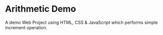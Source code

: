 # Arithmetic Demo
A demo Web Project using HTML, CSS &amp; JavaScript which performs simple increment operation.
